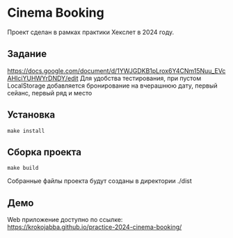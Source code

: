 # Cinema Booking
Проект сделан в рамках практики Хекслет в 2024 году.
## Задание
<https://docs.google.com/document/d/1YWJGDKB1pLrox6Y4CNm15Nuu_EVcAHIciYUHWYrDNDY/edit>
Для удобства тестирования, при пустом LocalStorage добавляется бронирование на вчерашнюю дату, первый сейанс, первый ряд и место
## Установка
```
make install
```
## Сборка проекта
```
make build
```
Собранные файлы проекта будут созданы в директории ./dist
## Демо
Web приложение доступно по ссылке:
<https://krokojabba.github.io/practice-2024-cinema-booking/>